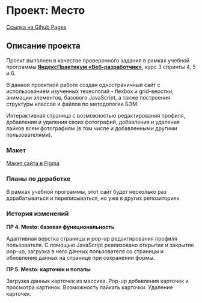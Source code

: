 # Проект: Место
[Ссылка на Gihub Pages](https://maxrmnk.github.io/mesto/)

## Описание проекта
Проект выполнен в качестве проверочного задания в рамках учебной программы **[ЯндексПрактикум «Веб-разработчик»](https://practicum.yandex.ru/web/)**, курс 3 спринты 4, 5 и 6.

В данной проектной работе создан одностраничный сайт с использованием изученных технологий - flexbox и grid-верстки, анимации элементов, базового JavaScript, а также построения структуры классов и файлов по методологии БЭМ.

Интерактивная страница с возможностью редактирования профиля, добавления и удаления своих фотографий, добавления и удаления лайков всем фотографиям (в том числе и добавленными другими пользователями).

### Макет
[Макет сайта в Figma](https://www.figma.com/file/2cn9N9jSkmxD84oJik7xL7/JavaScript.-Sprint-4?node-id=0%3A1)

### Планы по доработке
В рамках учебной программы, этот сайт будет несколько раз дорабатываться и переписываться, но уже в других репозиториях.

### История изменений
**ПР 4. Mesto: базовая функциональность**

Адаптивная верстка страницы и pop-up редактирования профиля пользователя. С помощью JavaScript реализовано открытие и закрытие pop-up, загрузка в него данных пользователя со страницы и обновление данных на странице при сохранении формы.

**ПР 5. Mesto: карточки и попапы**

Загрузка данных карточек из массива. Pop-up добавления карточек и просмотра картинок. Возможность лайкать карточки. Удаление карточек.
